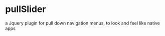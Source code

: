 pullSlider
==========

a Jquery plugin for pull down navigation menus, to look and feel like native apps
